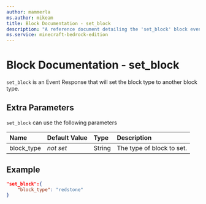 ```yaml
---
author: mammerla
ms.author: mikeam
title: Block Documentation - set_block
description: "A reference document detailing the 'set_block' block event response"
ms.service: minecraft-bedrock-edition
---
```


# Block Documentation - set_block

`set_block` is an Event Response that will set the block type to another block type.

## Extra Parameters

`set_block` can use the following parameters

|Name |Default Value  |Type  |Description  |
|:----------|:----------|:----------|:----------|
|block_type|*not set* |String| The type of block to set. |

## Example

```json
"set_block":{
    "block_type": "redstone"
}
```

